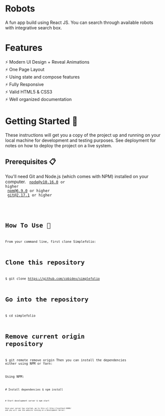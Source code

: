 # Robots
A fun app build using React JS. You can search through available robots with integrative search box.
# Features
  ⚡️ Modern UI Design + Reveal Animations <br/>
  ⚡️ One Page Layout<br/>
  ⚡️ Using state and compose features<br/>
  ⚡️ Fully Responsive<br/>
  ⚡️ Valid HTML5 & CSS3<br/>
  ⚡️ Well organized documentation<br/>
  
# Getting Started 🚀
These instructions will get you a copy of the project up and running on your local machine for development and testing purposes. See deployment for notes on how to deploy the project on a live system.

## Prerequisites 📋
You'll need Git and Node.js (which comes with NPM) installed on your computer.
<code>
  node@v10.16.0 or higher <br/>
  npm@6.9.0 or higher <br/>
  git@2.17.1 or higher <br/>
<code/>
  <br/>
# How To Use 🔧
From your command line, first clone Simplefolio:

# Clone this repository
$ git clone https://github.com/cobidev/simplefolio

# Go into the repository
$ cd simplefolio

# Remove current origin repository
$ git remote remove origin
Then you can install the dependencies either using NPM or Yarn:

Using NPM:

<code># Install dependencies
$ npm install<code/>

<code># Start development server
$ npm start<code/>

Once your server has started, go to this url http://localhost:8080/ and you will see the website running on a Development Server:
